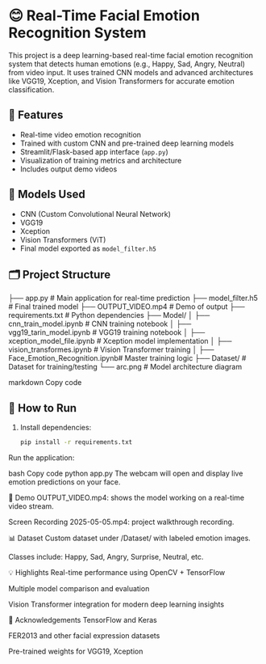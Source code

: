 # 😊 Real-Time Facial Emotion Recognition System

This project is a deep learning-based real-time facial emotion recognition system that detects human emotions (e.g., Happy, Sad, Angry, Neutral) from video input. It uses trained CNN models and advanced architectures like VGG19, Xception, and Vision Transformers for accurate emotion classification.

## 📌 Features

- Real-time video emotion recognition
- Trained with custom CNN and pre-trained deep learning models
- Streamlit/Flask-based app interface (`app.py`)
- Visualization of training metrics and architecture
- Includes output demo videos

## 🧠 Models Used

- CNN (Custom Convolutional Neural Network)
- VGG19
- Xception
- Vision Transformers (ViT)
- Final model exported as `model_filter.h5`

## 🗂️ Project Structure

├── app.py # Main application for real-time prediction
├── model_filter.h5 # Final trained model
├── OUTPUT_VIDEO.mp4 # Demo of output
├── requirements.txt # Python dependencies
├── Model/
│ ├── cnn_train_model.ipynb # CNN training notebook
│ ├── vgg19_tarin_model.ipynb # VGG19 training notebook
│ ├── xception_model_file.ipynb # Xception model implementation
│ ├── vision_transformes.ipynb # Vision Transformer training
│ ├── Face_Emotion_Recognition.ipynb# Master training logic
├── Dataset/ # Dataset for training/testing
└── arc.png # Model architecture diagram

markdown
Copy code

## 🚀 How to Run

1. Install dependencies:
   ```bash
   pip install -r requirements.txt
Run the application:

bash
Copy code
python app.py
The webcam will open and display live emotion predictions on your face.

🎥 Demo
OUTPUT_VIDEO.mp4: shows the model working on a real-time video stream.

Screen Recording 2025-05-05.mp4: project walkthrough recording.

📊 Dataset
Custom dataset under /Dataset/ with labeled emotion images.

Classes include: Happy, Sad, Angry, Surprise, Neutral, etc.

💡 Highlights
Real-time performance using OpenCV + TensorFlow

Multiple model comparison and evaluation

Vision Transformer integration for modern deep learning insights

🙌 Acknowledgements
TensorFlow and Keras

FER2013 and other facial expression datasets

Pre-trained weights for VGG19, Xception

